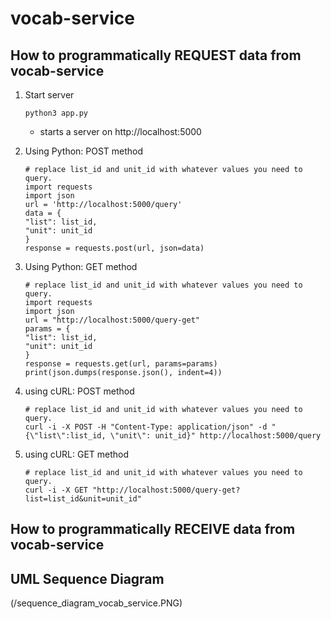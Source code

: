 # vocab-service

## How to programmatically REQUEST data from vocab-service
1. Start server
    ```
    python3 app.py
    ```
    - starts a server on http://localhost:5000
2. Using Python: POST method

    ```
    # replace list_id and unit_id with whatever values you need to query.
    import requests
    import json
    url = 'http://localhost:5000/query'
    data = {
    "list": list_id,
    "unit": unit_id
    }
    response = requests.post(url, json=data)
    ```
3. Using Python: GET method
    ```
    # replace list_id and unit_id with whatever values you need to query.
    import requests
    import json
    url = "http://localhost:5000/query-get"
    params = {
    "list": list_id,
    "unit": unit_id
    }
    response = requests.get(url, params=params)
    print(json.dumps(response.json(), indent=4))

3. using cURL: POST method
    ```
    # replace list_id and unit_id with whatever values you need to query.
    curl -i -X POST -H "Content-Type: application/json" -d "{\"list\":list_id, \"unit\": unit_id}" http://localhost:5000/query
    ```
4. using cURL: GET method
    ```
    # replace list_id and unit_id with whatever values you need to query.
    curl -i -X GET "http://localhost:5000/query-get?list=list_id&unit=unit_id"
    ```

## How to programmatically RECEIVE data from vocab-service


## UML Sequence Diagram
(/sequence_diagram_vocab_service.PNG)
